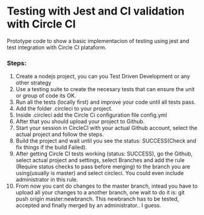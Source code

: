 # Testing with Jest and CI validation with Circle CI
Prototype code to show a basic implementacion of testing using jest and test integration with Circle CI plataform.

### Steps:
1. Create a nodejs project, you can you Test Driven Development or any other strategy
2. Use a testing suite to create the necesary tests that can ensure the unit or group of code its OK.
3. Run all the tests (locally first) and improve your code until all tests pass.
4. Add the folder .circleci to your project.
5. Inside .circleci add the Circle Ci configuration file config.yml
6. After that you should upload your project to Github.
7. Start your session in CircleCI with your actual Github account, select the actual project and follow the steps.
8. Build the project and wait until you see the status: SUCCESS(Check and fix things if the build Failed).
9. After getting Circle CI tests working (status: SUCCESS), go the Github, select actual project and settings, select Branches and add the rule (Require status checks to pass before merging) to the branch you are using(usually is master) and select circleci. You could even include administrator in this rule.
10. From now you cant do changes to the master branch, intead you have to upload all your changes to a another branch, one wait to do it is: git push origin master:newbranch. This newbranch has to be tested, accepted and finally merged by an administrator.. I guess.
